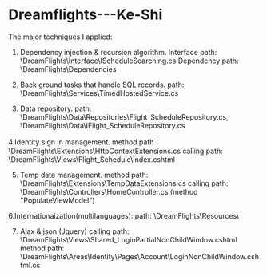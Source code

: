 # Dreamflights---Ke-Shi
The major techniques I applied:
1. Dependency injection & recursion algorithm. 
Interface path: \DreamFlights\Interface\IScheduleSearching.cs
Dependency path: \DreamFlights\Dependencies

2. Back ground tasks that handle SQL records.
path: \DreamFlights\Services\TimedHostedService.cs

3. Data repository.
path: \DreamFlights\Data\Repositories\Flight_ScheduleRepository.cs,
\DreamFlights\Data\IFlight_ScheduleRepository.cs

4.Identity sign in management.
method path：\DreamFlights\Extensions\HttpContextExtensions.cs 
calling path: \DreamFlights\Views\Flight_Schedule\Index.cshtml

5. Temp data management.
method path: \DreamFlights\Extensions\TempDataExtensions.cs
calling path: \DreamFlights\Controllers\HomeController.cs (method "PopulateViewModel")

6.Internationaization(multilanguages):
path: \DreamFlights\Resources\

7. Ajax & json (Jquery)
calling path: \DreamFlights\Views\Shared\_LoginPartialNonChildWindow.cshtml
method path: \DreamFlights\Areas\Identity\Pages\Account\LoginNonChildWindow.cshtml.cs

